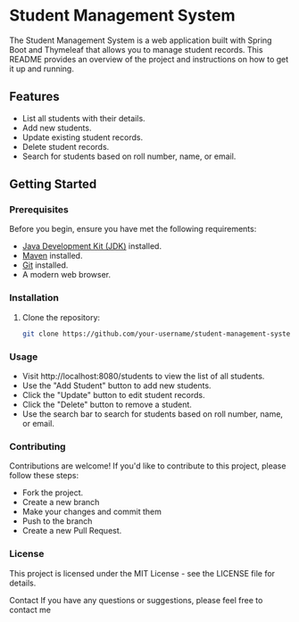 # Student Management System

The Student Management System is a web application built with Spring Boot and Thymeleaf that allows you to manage student records. This README provides an overview of the project and instructions on how to get it up and running.

## Features

- List all students with their details.
- Add new students.
- Update existing student records.
- Delete student records.
- Search for students based on roll number, name, or email.

## Getting Started

### Prerequisites

Before you begin, ensure you have met the following requirements:

- [Java Development Kit (JDK)](https://www.oracle.com/java/technologies/javase-downloads.html) installed.
- [Maven](https://maven.apache.org/download.cgi) installed.
- [Git](https://git-scm.com/downloads) installed.
- A modern web browser.

### Installation

1. Clone the repository:

   ```bash
   git clone https://github.com/your-username/student-management-system.git
    ```
   
### Usage
- Visit http://localhost:8080/students to view the list of all students.
- Use the "Add Student" button to add new students.
- Click the "Update" button to edit student records.
- Click the "Delete" button to remove a student.
- Use the search bar to search for students based on roll number, name, or email.

### Contributing
Contributions are welcome! If you'd like to contribute to this project, please follow these steps:

- Fork the project.
- Create a new branch 
- Make your changes and commit them 
- Push to the branch 
- Create a new Pull Request.

### License
This project is licensed under the MIT License - see the LICENSE file for details.

Contact
If you have any questions or suggestions, please feel free to contact me
